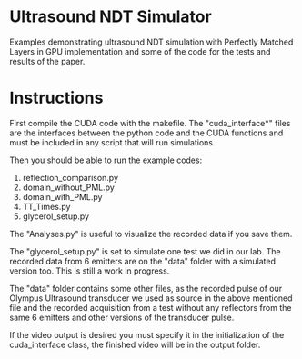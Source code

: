 # Ultrasound NDT Simulator

Examples demonstrating ultrasound NDT simulation with Perfectly Matched Layers in GPU implementation 
and some of the code for the tests and results of the paper.


# Instructions

First compile the CUDA code with the makefile. The "cuda_interface*" files are the interfaces between 
the python code and the CUDA functions and must be included in any script that will run simulations.

Then you should be able to run the example codes:
1. reflection_comparison.py
2. domain_without_PML.py
3. domain_with_PML.py
4. TT_Times.py
5. glycerol_setup.py

The "Analyses.py" is useful to visualize the recorded data if you save them.

The "glycerol_setup.py" is set to simulate one test we did in our lab. The recorded data from 6 emitters are on the 
"data" folder with a simulated version too. This is still a work in progress.

The "data" folder contains some other files, as the recorded pulse of our Olympus Ultrasound transducer we used as 
source in the above mentioned file and the recorded acquisition from a test without any reflectors from the same 
6 emitters and other versions of the transducer pulse.

If the video output is desired you must specify it in the initialization of the cuda_interface class, the finished 
video will be in the output folder.
